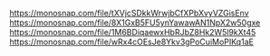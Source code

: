 https://monosnap.com/file/tXVjcSDkkWrwjbCfXPbXvyVZGisEnv
https://monosnap.com/file/8X1GxB5FU5ynYawawAN1NpX2w50gxe
https://monosnap.com/file/1M6BDiqaewxHbRJbZ8Hk2W5l9kXt45
https://monosnap.com/file/wRx4cOEsJe8Ykv3gPoCuiMoPIKq1aE